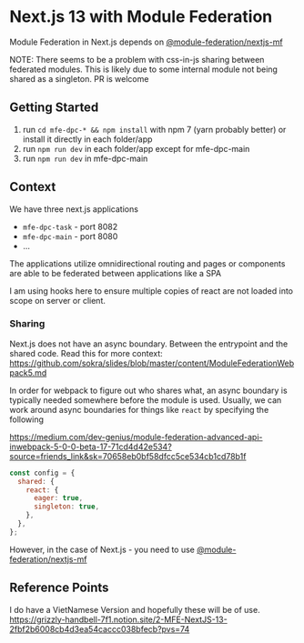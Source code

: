 # Next.js 13 with Module Federation

Module Federation in Next.js depends on <a href="https://www.npmjs.com/package/@module-federation/nextjs-mf">@module-federation/nextjs-mf</a>

NOTE: There seems to be a problem with css-in-js sharing between federated modules. This is likely due to some internal module not being shared as a singleton. PR is welcome

## Getting Started

1. run `cd mfe-dpc-* && npm install` with npm 7 (yarn probably better) or install it directly in each folder/app
2. run `npm run dev` in each folder/app except for mfe-dpc-main
3. run `npm run dev` in mfe-dpc-main

## Context

We have three next.js applications

- `mfe-dpc-task` - port 8082
- `mfe-dpc-main` - port 8080
- ...

The applications utilize omnidirectional routing and pages or components are able to be federated between applications like a SPA

I am using hooks here to ensure multiple copies of react are not loaded into scope on server or client.

### Sharing

Next.js does not have an async boundary. Between the entrypoint and the shared code.
Read this for more context: https://github.com/sokra/slides/blob/master/content/ModuleFederationWebpack5.md

In order for webpack to figure out who shares what, an async boundary is typically needed somewhere before the module is used.
Usually, we can work around async boundaries for things like `react` by specifying the following

https://medium.com/dev-genius/module-federation-advanced-api-inwebpack-5-0-0-beta-17-71cd4d42e534?source=friends_link&sk=70658eb0bf58dfcc5ce534cb1cd78b1f

```js
const config = {
  shared: {
    react: {
      eager: true,
      singleton: true,
    },
  },
};
```

However, in the case of Next.js - you need to use <a href="https://www.npmjs.com/package/@module-federation/nextjs-mf">@module-federation/nextjs-mf</a>

## Reference Points

I do have a VietNamese Version and hopefully these will be of use.
https://grizzly-handbell-7f1.notion.site/2-MFE-NextJS-13-2fbf2b6008cb4d3ea54caccc038bfecb?pvs=74